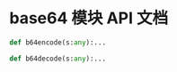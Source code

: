 # base64 模块 API 文档

``` python
def b64encode(s:any):...
```

``` python
def b64decode(s:any):...
```

